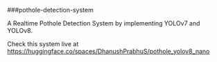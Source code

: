 ###pothole-detection-system

A Realtime Pothole Detection System by implementing YOLOv7 and YOLOv8.

Check this system live at https://huggingface.co/spaces/DhanushPrabhuS/pothole_yolov8_nano
